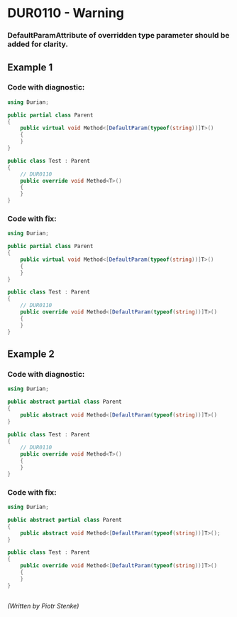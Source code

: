 # DUR0110 - Warning
### DefaultParamAttribute of overridden type parameter should be added for clarity.

## Example 1

### Code with diagnostic:
```csharp
using Durian;

public partial class Parent
{
	public virtual void Method<[DefaultParam(typeof(string))]T>()
	{
	}
}

public class Test : Parent
{
	// DUR0110
	public override void Method<T>()
	{
	}
}

```
### Code with fix:
```csharp
using Durian;

public partial class Parent
{
	public virtual void Method<[DefaultParam(typeof(string))]T>()
	{
	}
}

public class Test : Parent
{
	// DUR0110
	public override void Method<[DefaultParam(typeof(string))]T>()
	{
	}
}

```

## Example 2


### Code with diagnostic:
```csharp
using Durian;

public abstract partial class Parent
{
	public abstract void Method<[DefaultParam(typeof(string))]T>()
}

public class Test : Parent
{
	// DUR0110
	public override void Method<T>()
	{
	}
}

```
### Code with fix:
```csharp
using Durian;

public abstract partial class Parent
{
	public abstract void Method<[DefaultParam(typeof(string))]T>();
}

public class Test : Parent
{
	public override void Method<[DefaultParam(typeof(string))]T>()
	{
	}
}

```

##

*\(Written by Piotr Stenke\)*